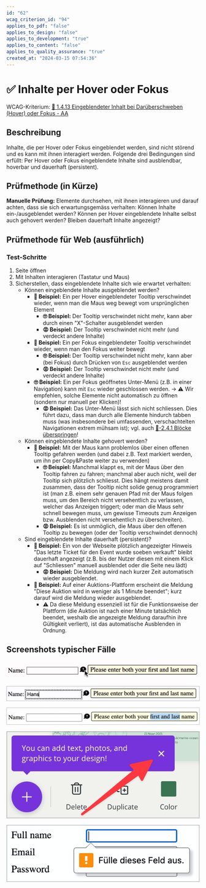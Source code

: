 ```yaml
---
id: "62"
wcag_criterion_id: "94"
applies_to_pdf: "false"
applies_to_design: "false"
applies_to_development: "true"
applies_to_content: "false"
applies_to_quality_assurance: "true"
created_at: "2024-03-15 07:54:36"
---
```


# ✅ Inhalte per Hover oder Fokus

WCAG-Kriterium: [📜 1.4.13 Eingeblendeter Inhalt bei Darüberschweben (Hover) oder Fokus - AA](..)

## Beschreibung

Inhalte, die per Hover oder Fokus eingeblendet werden, sind nicht störend und es kann mit ihnen interagiert werden. Folgende drei Bedingungen sind erfüllt: Per Hover oder Fokus eingeblendete Inhalte sind ausblendbar, hoverbar und dauerhaft (persistent).

## Prüfmethode (in Kürze)

**Manuelle Prüfung:** Elemente durchsehen, mit ihnen interagieren und darauf achten, dass sie sich erwartungsgemäss verhalten: Können Inhalte ein-/ausgeblendet werden? Können per Hover eingeblendete Inhalte selbst auch gehovert werden? Bleiben dauerhaft Inhalte angezeigt?

## Prüfmethode für Web (ausführlich)

### Test-Schritte

1. Seite öffnen
1. Mit Inhalten interagieren (Tastatur und Maus)
1. Sicherstellen, dass eingeblendete Inhalte sich wie erwartet verhalten:
    - Können eingeblendete Inhalte ausgeblendet werden?
        - **🙂 Beispiel:** Ein per Hover eingeblendeter Tooltip verschwindet wieder, wenn man die Maus weg bewegt vom ursprünglichen Element
            - **🙄 Beispiel:** Der Tooltip verschwindet nicht mehr, kann aber durch einen "X"-Schalter ausgeblendet werden
            - **😡 Beispiel:** Der Tooltip verschwindet nicht mehr (und verdeckt andere Inhalte)
        - **🙂 Beispiel:** Ein per Fokus eingeblendeter Tooltip verschwindet wieder, wenn man den Fokus weiter bewegt
            - **🙄 Beispiel:** Der Tooltip verschwindet nicht mehr, kann aber (bei Fokus) durch Drücken von `Esc` ausgeblendet werden
            - **😡 Beispiel:** Der Tooltip verschwindet nicht mehr (und verdeckt andere Inhalte)
        - **🙄 Beispiel:** Ein per Fokus geöffnetes Unter-Menü (z.B. in einer Navigation) kann mit `Esc` wieder geschlossen werden. → ⚠️ Wir empfehlen, solche Elemente nicht automatisch zu öffnen (sondern nur manuell per Klicken)!
            - **😡 Beispiel:** Das Unter-Menü lässt sich nicht schliessen. Dies führt dazu, dass man durch alle Elemente hindurch tabben muss (was insbesondere bei umfassenden, verschachtelten Navigationen extrem mühsam ist); vgl. auch [📜-2.4.1 Blöcke überspringen](/de/wcag/2.4.1-bloecke-ueberspringen)!
    - Können eingeblendete Inhalte gehovert werden?
        - **🙂 Beispiel:** Mit der Maus kann problemlos über einen offenen Tooltip gefahren werden (und dabei z.B. Text markiert werden, um ihn per Copy&Paste weiter zu verwenden)
            - **🙄 Beispiel:** Manchmal klappt es, mit der Maus über den Tooltip fahren zu fahren; manchmal aber auch nicht, weil der Tooltip sich plötzlich schliesst. Dies hängt meistens damit zusammen, dass der Tooltip nicht solide genug programmiert ist (man z.B. einem sehr genauen Pfad mit der Maus folgen muss, um den Bereich nicht versehentlich zu verlassen, welcher das Anzeigen triggert; oder man die Maus sehr schnell bewegen muss, um gewisse Timeouts zum Anzeigen bzw. Ausblenden nicht versehentlich zu überschreiten).
            - **😡 Beispiel:** Es ist unmöglich, die Maus über den offenen Tooltip zu bewegen (oder der Tooltip verschwindet dennoch)
    - Sind eingeblendete Inhalte dauerhaft (persistent)?
        - **🙂 Beispiel:** Ein von der Webseite plötzlich angezeigter Hinweis "Das letzte Ticket für den Event wurde soeben verkauft" bleibt dauerhaft angezeigt (z.B. bis der Nutzer diesen mit einem Klick auf "Schliessen" manuell ausblendet oder die Seite neu lädt)
            - **😡 Beispiel:** Die Meldung wird nach kurzer Zeit automatisch wieder ausgeblendet.
        - **🙂 Beispiel:** Auf einer Auktions-Plattform erscheint die Meldung "Diese Auktion wird in weniger als 1 Minute beendet"; kurz darauf wird die Meldung wieder ausgeblendet.
            - ⚠️ Da diese Meldung essenziell ist für die Funktionsweise der Plattform (die Auktion ist nach einer Minute tatsächlich beendet, weshalb die angezeigte Meldung daraufhin ihre Gültigkeit verliert), ist das automatische Ausblenden in Ordnung.

## Screenshots typischer Fälle

![Ein Tooltip, der bei Hover angezeigt wird](images/ein-tooltip-der-bei-hover-angezeigt-wird.png)

![Ein Tooltip, der bei Fokus eines Eingabefelds angezeigt wird](images/ein-tooltip-der-bei-fokus-eines-eingabefelds-angezeigt-wird.png)

![Hoverbarer Tooltip, der entsprechend auch das Selektieren von Textinhalt erlaubt](images/hoverbarer-tooltip-der-entsprechend-auch-das-selektieren-von-textinhalt-erlaubt.png)

![Ein Tooltip mit "X"-Schalter zum gezielten Schliessen](images/ein-tooltip-mit-x-schalter-zum-gezielten-schliessen.png)

![Eine Fehlermeldung bei fehlerhafter Eingabe als Tooltip](images/eine-fehlermeldung-bei-fehlerhafter-eingabe-als-tooltip.png)
